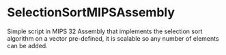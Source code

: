 # SelectionSortMIPSAssembly
Simple script in MIPS 32 Assembly that implements the selection sort algorithm on a vector pre-defined, it is scalable so any number of elements can be added.
